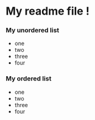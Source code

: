 # My readme file !

### My unordered list
- one
- two 
- three
- four

### My ordered list
+ one
+ two
+ three
+ four

